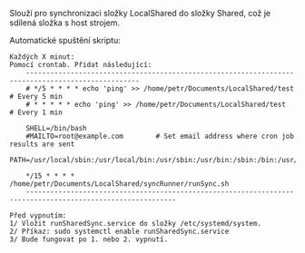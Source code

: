 Slouží pro synchronizaci složky LocalShared do složky Shared, což je sdílená složka s host strojem.

Automatické spuštění skriptu:

	Každých X minut:
	Pomocí crontab. Přidat následující:
		--------------------------------------------------------------------------------------------------
		# */5 * * * * echo 'ping' >> /home/petr/Documents/LocalShared/test      # Every 5 min
		# * * * * * echo 'ping' >> /home/petr/Documents/LocalShared/test        # Every 1 min
		
		SHELL=/bin/bash
		#MAILTO=root@example.com        # Set email address where cron job results are sent
		PATH=/usr/local/sbin:/usr/local/bin:/usr/sbin:/usr/bin:/sbin:/bin:/usr/games:/usr/local/games:/snap/bin
		
		*/15 * * * * /home/petr/Documents/LocalShared/syncRunner/runSync.sh
		-----------------------------------------------------------------------------------------------------------
	
	Před vypnutím:
	1/ Vložit runSharedSync.service do složky /etc/systemd/system.
	2/ Příkaz: sudo systemctl enable runSharedSync.service
	3/ Bude fungovat po 1. nebo 2. vypnutí.
